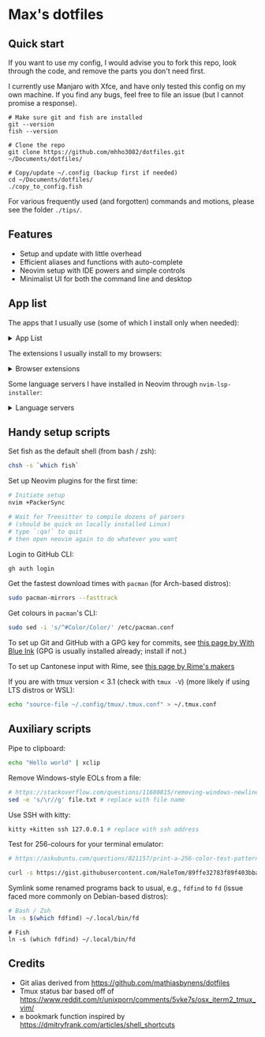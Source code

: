 # Max's dotfiles

## Quick start

If you want to use my config, I would advise you to fork this repo,
look through the code, and remove the parts you don't need first.

I currently use Manjaro with Xfce,
and have only tested this config on my own machine.
If you find any bugs, feel free to file an issue
(but I cannot promise a response).

```fish
# Make sure git and fish are installed
git --version
fish --version

# Clone the repo
git clone https://github.com/mhho3082/dotfiles.git ~/Documents/dotfiles/

# Copy/update ~/.config (backup first if needed)
cd ~/Documents/dotfiles/
./copy_to_config.fish
```

For various frequently used (and forgotten) commands and motions,
please see the folder `./tips/`.

## Features

- Setup and update with little overhead
- Efficient aliases and functions with auto-complete
- Neovim setup with IDE powers and simple controls
- Minimalist UI for both the command line and desktop

## App list

The apps that I usually use (some of which I install only when needed):

<details>
<summary> App List </summary>

- Coding
  - `fish`
  - `nvim`
  - `github-cli` (`gh` on the command line)
  - `python`
  - `nodejs`
- Command line
  - `yay`
  - `exa`
  - `xclip`
  - `fd`
  - `fzf`
  - `ripgrep`
  - `tmux`
  - `ranger`
- Linters
  - `prettierd`
  - `clang-format`
  - `yapf`
- Usual stuff
  - `mupdf`
  - `firefox`
  - `chromium`
  - `libreoffice-fresh`
  - `discord`
  - `signal-desktop`
- Utilities
  - `rofi`
  - `kazam`
  - `fcitx5` (with `rime` plugin)
  - `redshift`
  - `timeshift` (system backup)
  - `backintime` (user files backup)
  - `xsane`
- School
  - `zotero-bin`
  - `teams-natifier`
  - `zoom`
  - `simplenote-electron-bin`
- Theme and fonts
  - `whitesur-gtk-theme`
  - `tela-icon-theme`
  - `nordzy-cursors`
  - `ttf-fira-code`
  - `noto-fonts`
  - `ttf-ms-fonts`

</details>

The extensions I usually install to my browsers:

<details>
<summary> Browser extensions </summary>

- `Vimium`
- `HTTPS Everywhere`
- `uBlock origin`
- `Zotero`
- `Facebook container`

</details>

Some language servers I have installed in Neovim through `nvim-lsp-installer`:

<details>
<summary> Language servers </summary>

- `clangd` (C, C++)
- `jedi_language_server` (Python)
- `ltex` (Grammar checking)
- `sumneko_lua` (Lua)
- `bashls` (Bash)
- `tsserver` (JavaScript and TypeScript)
- `volar` (Vue)

</details>

## Handy setup scripts

Set fish as the default shell (from bash / zsh):

```bash
chsh -s `which fish`
```

Set up Neovim plugins for the first time:

```bash
# Initiate setup
nvim +PackerSync

# Wait for Treesitter to compile dozens of parsers
# (should be quick on locally installed Linux)
# type `:qa!` to quit
# then open neovim again to do whatever you want
```

Login to GitHub CLI:

```bash
gh auth login
```

Get the fastest download times with `pacman`
(for Arch-based distros):

```bash
sudo pacman-mirrors --fasttrack
```

Get colours in `pacman`'s CLI:

```bash
sudo sed -i 's/^#Color/Color/' /etc/pacman.conf
```

To set up Git and GitHub with a GPG key for commits, see
[this page by With Blue Ink](https://withblue.ink/2020/05/17/how-and-why-to-sign-git-commits.html)
(GPG is usually installed already; install if not.)

To set up Cantonese input with Rime, see
[this page by Rime's makers](https://github.com/rime/rime-cantonese/wiki)

If you are with tmux version < 3.1 (check with `tmux -V`)
(more likely if using LTS distros or WSL):

```bash
echo "source-file ~/.config/tmux/.tmux.conf" > ~/.tmux.conf
```

## Auxiliary scripts

Pipe to clipboard:

```bash
echo "Hello world" | xclip
```

Remove Windows-style EOLs from a file:

```bash
# https://stackoverflow.com/questions/11680815/removing-windows-newlines-on-linux-sed-vs-awk
sed -e 's/\r//g' file.txt # replace with file name
```

Use SSH with kitty:

```bash
kitty +kitten ssh 127.0.0.1 # replace with ssh address
```

Test for 256-colours for your terminal emulator:

```bash
# https://askubuntu.com/questions/821157/print-a-256-color-test-pattern-in-the-terminal

curl -s https://gist.githubusercontent.com/HaleTom/89ffe32783f89f403bba96bd7bcd1263/raw/ | bash
```

Symlink some renamed programs back to usual, e.g., `fdfind` to `fd`
(issue faced more commonly on Debian-based distros):

```bash
# Bash / Zsh
ln -s $(which fdfind) ~/.local/bin/fd
```

```fish
# Fish
ln -s (which fdfind) ~/.local/bin/fd
```

## Credits

- Git alias derived from
  https://github.com/mathiasbynens/dotfiles
- Tmux status bar based off of
  https://www.reddit.com/r/unixporn/comments/5vke7s/osx_iterm2_tmux_vim/
- `m` bookmark function inspired by
  https://dmitryfrank.com/articles/shell_shortcuts
